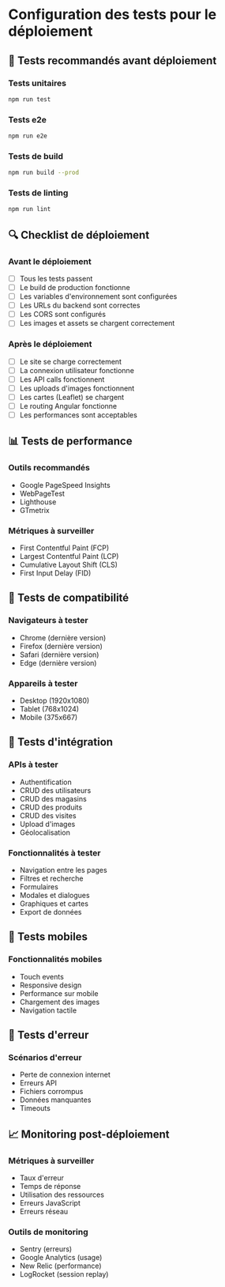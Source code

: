 # Configuration des tests pour le déploiement

## 🧪 Tests recommandés avant déploiement

### Tests unitaires
```bash
npm run test
```

### Tests e2e
```bash
npm run e2e
```

### Tests de build
```bash
npm run build --prod
```

### Tests de linting
```bash
npm run lint
```

## 🔍 Checklist de déploiement

### Avant le déploiement
- [ ] Tous les tests passent
- [ ] Le build de production fonctionne
- [ ] Les variables d'environnement sont configurées
- [ ] Les URLs du backend sont correctes
- [ ] Les CORS sont configurés
- [ ] Les images et assets se chargent correctement

### Après le déploiement
- [ ] Le site se charge correctement
- [ ] La connexion utilisateur fonctionne
- [ ] Les API calls fonctionnent
- [ ] Les uploads d'images fonctionnent
- [ ] Les cartes (Leaflet) se chargent
- [ ] Le routing Angular fonctionne
- [ ] Les performances sont acceptables

## 📊 Tests de performance

### Outils recommandés
- Google PageSpeed Insights
- WebPageTest
- Lighthouse
- GTmetrix

### Métriques à surveiller
- First Contentful Paint (FCP)
- Largest Contentful Paint (LCP)
- Cumulative Layout Shift (CLS)
- First Input Delay (FID)

## 🐛 Tests de compatibilité

### Navigateurs à tester
- Chrome (dernière version)
- Firefox (dernière version)
- Safari (dernière version)
- Edge (dernière version)

### Appareils à tester
- Desktop (1920x1080)
- Tablet (768x1024)
- Mobile (375x667)

## 🔧 Tests d'intégration

### APIs à tester
- Authentification
- CRUD des utilisateurs
- CRUD des magasins
- CRUD des produits
- CRUD des visites
- Upload d'images
- Géolocalisation

### Fonctionnalités à tester
- Navigation entre les pages
- Filtres et recherche
- Formulaires
- Modales et dialogues
- Graphiques et cartes
- Export de données

## 📱 Tests mobiles

### Fonctionnalités mobiles
- Touch events
- Responsive design
- Performance sur mobile
- Chargement des images
- Navigation tactile

## 🚨 Tests d'erreur

### Scénarios d'erreur
- Perte de connexion internet
- Erreurs API
- Fichiers corrompus
- Données manquantes
- Timeouts

## 📈 Monitoring post-déploiement

### Métriques à surveiller
- Taux d'erreur
- Temps de réponse
- Utilisation des ressources
- Erreurs JavaScript
- Erreurs réseau

### Outils de monitoring
- Sentry (erreurs)
- Google Analytics (usage)
- New Relic (performance)
- LogRocket (session replay)
